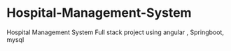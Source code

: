 # Hospital-Management-System
Hospital Management System Full stack project using angular , Springboot, mysql
